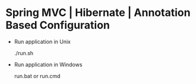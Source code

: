 # Spring MVC | Hibernate | Annotation Based Configuration

- Run application in Unix

  ./run.sh

- Run application in Windows

  run.bat or run.cmd

